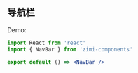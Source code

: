 ## 导航栏

Demo:

```jsx
import React from 'react'
import { NavBar } from 'zimi-components'

export default () => <NavBar />
```
